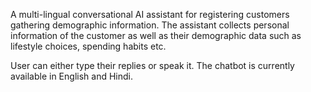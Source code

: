 A multi-lingual conversational AI assistant for registering customers gathering demographic information.
The assistant collects personal information of the customer as well as their demographic data such as lifestyle choices, spending habits etc.

User can either type their replies or speak it.
The chatbot is currently available in English and Hindi. 

